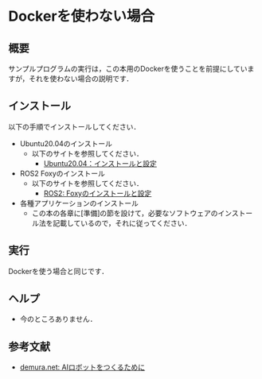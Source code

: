 # Dockerを使わない場合  
## 概要
サンプルプログラムの実行は，この本用のDockerを使うことを前提にしていますが，それを使わない場合の説明です．

## インストール
以下の手順でインストールしてください．
- Ubuntu20.04のインストール 
  - 以下のサイトを参照してください．
    - [Ubuntu20.04：インストールと設定](https://demura.net/misc/21950.html)
- ROS2 Foxyのインストール  
  - 以下のサイトを参照してください．
    - [ROS2: Foxyのインストールと設定](https://demura.net/education/lecture/20536.html)
- 各種アプリケーションのインストール
  - この本の各章に[準備]の節を設けて，必要なソフトウェアのインストール法を記載しているので，それに従ってください．

## 実行
Dockerを使う場合と同じです．

## ヘルプ
- 今のところありません．

## 参考文献
- [demura.net: AIロボットをつくるために](https://demura.net/)
